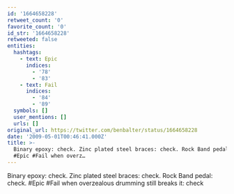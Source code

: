 ```yaml
---
id: '1664658228'
retweet_count: '0'
favorite_count: '0'
id_str: '1664658228'
retweeted: false
entities:
  hashtags:
    - text: Epic
      indices:
        - '78'
        - '83'
    - text: Fail
      indices:
        - '84'
        - '89'
  symbols: []
  user_mentions: []
  urls: []
original_url: https://twitter.com/benbalter/status/1664658228
date: '2009-05-01T00:46:41.000Z'
title: >-
  Binary epoxy: check. Zinc plated steel braces: check. Rock Band pedal: check.
  #Epic #Fail when overz…
---
```


Binary epoxy: check. Zinc plated steel braces: check. Rock Band pedal: check. #Epic #Fail when overzealous drumming still breaks it: check